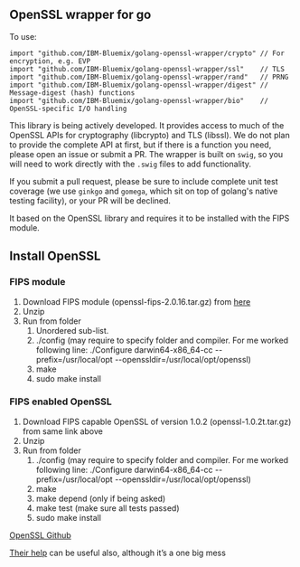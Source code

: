 ## OpenSSL wrapper for go

To use:

    import "github.com/IBM-Bluemix/golang-openssl-wrapper/crypto" // For encryption, e.g. EVP
    import "github.com/IBM-Bluemix/golang-openssl-wrapper/ssl"    // TLS
    import "github.com/IBM-Bluemix/golang-openssl-wrapper/rand"   // PRNG
    import "github.com/IBM-Bluemix/golang-openssl-wrapper/digest" // Message-digest (hash) functions
    import "github.com/IBM-Bluemix/golang-openssl-wrapper/bio"    // OpenSSL-specific I/O handling
    
This library is being actively developed.  It provides access to much of the OpenSSL APIs for cryptography (libcrypto) and TLS (libssl).  We do not plan to provide the complete API at first, but if there is a function you need, please open an issue or submit a PR.  The wrapper is built on `swig`, so you will need to work directly with the `.swig` files to add functionality.

If you submit a pull request, please be sure to include complete unit test coverage (we use `ginkgo` and `gomega`, which sit on top of golang's native testing facility), or your PR will be declined.


It based on the OpenSSL library and requires it to be installed with the FIPS module.

## Install OpenSSL

### FIPS module
 
1. Download FIPS module (openssl-fips-2.0.16.tar.gz) from [here](https://www.openssl.org/source/)
2. Unzip
3. Run from folder
    1. Unordered sub-list. 
    2. ./config (may require to specify folder and compiler. For me worked following line: ./Configure darwin64-x86_64-cc --prefix=/usr/local/opt --openssldir=/usr/local/opt/openssl)
    3. make
    4. sudo make install

### FIPS enabled OpenSSL
1. Download FIPS capable OpenSSL of version 1.0.2 (openssl-1.0.2t.tar.gz) from same link above
2. Unzip
3. Run from folder
    1. ./config (may require to specify folder and compiler. For me worked following line: ./Configure darwin64-x86_64-cc --prefix=/usr/local/opt --openssldir=/usr/local/opt/openssl)
    2. make
    3. make depend (only if being asked)
    4. make test (make sure all tests passed)
    5. sudo make install
 
[OpenSSL Github](https://github.com/openssl/openssl)

[Their help](https://wiki.openssl.org/index.php/Compilation_and_Installation) can be useful also, although it’s a one big mess
